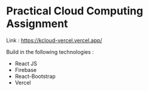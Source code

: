 # Practical Cloud Computing Assignment 
Link : https://kcloud-vercel.vercel.app/

Build in the following technologies :
- React JS
- Firebase
- React-Bootstrap
- Vercel

